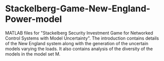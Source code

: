 # Stackelberg-Game-New-England-Power-model
MATLAB files for "Stackelberg Security Investment Game for Networked Control Systems with Model Uncertainty".
The introduction contains details of the New England system along with the generation of the uncertain models varying the loads. It also contains analysis of the diversity of the models in the model set M.  
